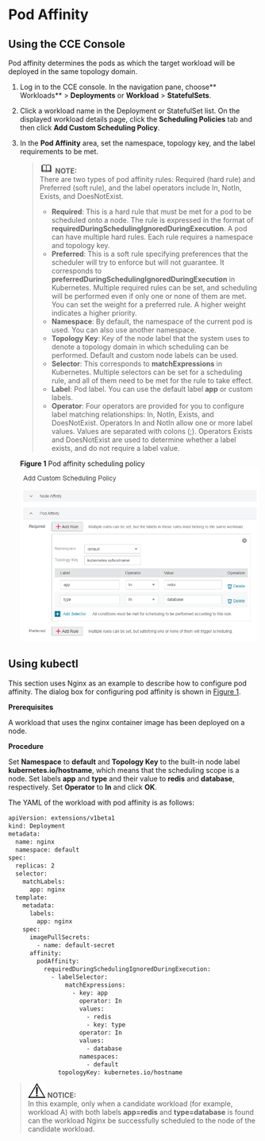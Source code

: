 # Pod Affinity<a name="cce_01_0233"></a>

## Using the CCE Console<a name="section085916413596"></a>

Pod affinity determines the pods as which the target workload will be deployed in the same topology domain.

1.  Log in to the CCE console. In the navigation pane, choose** Workloads**  \>  **Deployments**  or  **Workload**  \>  **StatefulSets**.
2.  Click a workload name in the Deployment or StatefulSet list. On the displayed workload details page, click the  **Scheduling Policies**  tab and then click  **Add Custom Scheduling Policy**.
3.  In the  **Pod Affinity**  area, set the namespace, topology key, and the label requirements to be met.

    >![](public_sys-resources/icon-note.gif) **NOTE:**   
    >There are two types of pod affinity rules: Required \(hard rule\) and Preferred \(soft rule\), and the label operators include In, NotIn, Exists, and DoesNotExist.  
    >-   **Required**: This is a hard rule that must be met for a pod to be scheduled onto a node. The rule is expressed in the format of  **requiredDuringSchedulingIgnoredDuringExecution**. A pod can have multiple hard rules. Each rule requires a namespace and topology key.  
    >-   **Preferred**: This is a soft rule specifying preferences that the scheduler will try to enforce but will not guarantee. It corresponds to  **preferredDuringSchedulingIgnoredDuringExecution**  in Kubernetes. Multiple required rules can be set, and scheduling will be performed even if only one or none of them are met. You can set the weight for a preferred rule. A higher weight indicates a higher priority.  
    >-   **Namespace**: By default, the namespace of the current pod is used. You can also use another namespace.  
    >-   **Topology Key**: Key of the node label that the system uses to denote a topology domain in which scheduling can be performed. Default and custom node labels can be used.  
    >-   **Selector**: This corresponds to  **matchExpressions**  in Kubernetes. Multiple selectors can be set for a scheduling rule, and all of them need to be met for the rule to take effect.  
    >-   **Label**: Pod label. You can use the default label  **app**  or custom labels.  
    >-   **Operator**: Four operators are provided for you to configure label matching relationships: In, NotIn, Exists, and DoesNotExist. Operators In and NotIn allow one or more label values. Values are separated with colons \(;\). Operators Exists and DoesNotExist are used to determine whether a label exists, and do not require a label value.  

    **Figure  1**  Pod affinity scheduling policy<a name="fig18642839164"></a>  
    ![](figures/pod-affinity-scheduling-policy.png "pod-affinity-scheduling-policy")


## Using kubectl<a name="section69149192383"></a>

This section uses Nginx as an example to describe how to configure pod affinity. The dialog box for configuring pod affinity is shown in  [Figure 1](#fig18642839164).

**Prerequisites**

A workload that uses the nginx container image has been deployed on a node.

**Procedure**

Set  **Namespace**  to  **default**  and  **Topology Key**  to the built-in node label  **kubernetes.io/hostname**, which means that the scheduling scope is a node. Set labels  **app**  and  **type**  and their value to  **redis**  and  **database**, respectively. Set  **Operator**  to  **In**  and click  **OK**.

The YAML of the workload with pod affinity is as follows:

```
apiVersion: extensions/v1beta1
kind: Deployment
metadata:
  name: nginx
  namespace: default
spec:
  replicas: 2
  selector:
    matchLabels:
      app: nginx
  template:
    metadata:
      labels:
        app: nginx
    spec:
      imagePullSecrets:
        - name: default-secret
      affinity:
        podAffinity:
          requiredDuringSchedulingIgnoredDuringExecution:
            - labelSelector:
                matchExpressions:
                  - key: app
                    operator: In
                    values:
                      - redis
                      - key: type
                    operator: In
                    values:
                      - database
                    namespaces:
                      - default
              topologyKey: kubernetes.io/hostname
```

>![](public_sys-resources/icon-notice.gif) **NOTICE:**   
>In this example, only when a candidate workload \(for example, workload A\) with both labels  **app=redis**  and  **type=database**  is found can the workload Nginx be successfully scheduled to the node of the candidate workload.  

